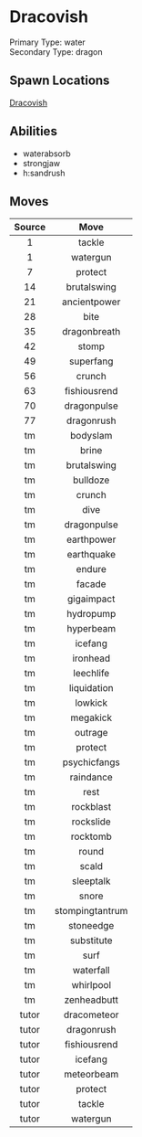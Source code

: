 # Dracovish  
Primary Type: water  
Secondary Type: dragon  
  
## Spawn Locations  
[Dracovish](/data/spawn_presets/dracovish.md)  
  
## Abilities  
  * waterabsorb
  * strongjaw
  * h:sandrush
  
  
## Moves  
  
| Source | Move |  
|:---:|:---:|  
| 1 | tackle |  
| 1 | watergun |  
| 7 | protect |  
| 14 | brutalswing |  
| 21 | ancientpower |  
| 28 | bite |  
| 35 | dragonbreath |  
| 42 | stomp |  
| 49 | superfang |  
| 56 | crunch |  
| 63 | fishiousrend |  
| 70 | dragonpulse |  
| 77 | dragonrush |  
| tm | bodyslam |  
| tm | brine |  
| tm | brutalswing |  
| tm | bulldoze |  
| tm | crunch |  
| tm | dive |  
| tm | dragonpulse |  
| tm | earthpower |  
| tm | earthquake |  
| tm | endure |  
| tm | facade |  
| tm | gigaimpact |  
| tm | hydropump |  
| tm | hyperbeam |  
| tm | icefang |  
| tm | ironhead |  
| tm | leechlife |  
| tm | liquidation |  
| tm | lowkick |  
| tm | megakick |  
| tm | outrage |  
| tm | protect |  
| tm | psychicfangs |  
| tm | raindance |  
| tm | rest |  
| tm | rockblast |  
| tm | rockslide |  
| tm | rocktomb |  
| tm | round |  
| tm | scald |  
| tm | sleeptalk |  
| tm | snore |  
| tm | stompingtantrum |  
| tm | stoneedge |  
| tm | substitute |  
| tm | surf |  
| tm | waterfall |  
| tm | whirlpool |  
| tm | zenheadbutt |  
| tutor | dracometeor |  
| tutor | dragonrush |  
| tutor | fishiousrend |  
| tutor | icefang |  
| tutor | meteorbeam |  
| tutor | protect |  
| tutor | tackle |  
| tutor | watergun |  
  
